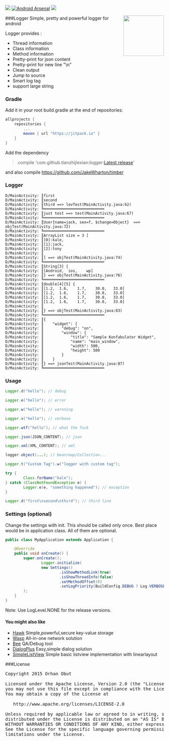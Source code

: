[![](https://jitpack.io/v/tianzhijiexian/logger.svg)](https://jitpack.io/#tianzhijiexian/logger)
[![Android Arsenal](https://img.shields.io/badge/Android%20Arsenal-Logger-brightgreen.svg?style=flat)](http://android-arsenal.com/details/1/1658) [![](https://img.shields.io/badge/AndroidWeekly-%23147-blue.svg)](http://androidweekly.net/issues/issue-147)

<img align="right" src='https://raw.githubusercontent.com/tianzhijiexian/logger/master/images/logger-logo.png' width='128' height='128'/>

###Logger
Simple, pretty and powerful logger for android

Logger provides :
- Thread information
- Class information
- Method information
- Pretty-print for json content
- Pretty-print for new line "\n"
- Clean output
- Jump to source
- Smart log tag
- support large string  

### Gradle
Add it in your root build.gradle at the end of repositories:  
```groovy
allprojects {
	repositories {
		...
		maven { url "https://jitpack.io" }
	}
}
```  
Add the dependency  
> compile 'com.github.tianzhijiexian:logger:[Latest release](https://github.com/tianzhijiexian/logger/releases)'

and also compile https://github.com/JakeWharton/timber

### Logger  
```
D/MainActivity: ║first
D/MainActivity: ║second
D/MainActivity: ║third ==> levTest(MainActivity.java:62)
D/MainActivity: ╚═══════════════════════════
D/MainActivity: ║just test ==> test(MainActivity.java:67)
D/MainActivity: ╚═══════════════════════════
D/MainActivity: ║User{name=jack, sex=f, $change=Object}  ==> objTest(MainActivity.java:72)
D/MainActivity: ╚═══════════════════════════
D/MainActivity: ║ArrayList size = 3 [
D/MainActivity: ║[0]:kale,
D/MainActivity: ║[1]:jack,
D/MainActivity: ║[2]:tony
D/MainActivity: ║
D/MainActivity: ║] ==> objTest(MainActivity.java:74)
D/MainActivity: ╚═══════════════════════════
D/MainActivity: ║String[3] {
D/MainActivity: ║[Android,	ios,	wp]
D/MainActivity: ║} ==> objTest(MainActivity.java:76)
D/MainActivity: ╚═══════════════════════════
D/MainActivity: ║double[4][5] {
D/MainActivity: ║[1.2,	1.6,	1.7,	30.0,	33.0]
D/MainActivity: ║[1.2,	1.6,	1.7,	30.0,	33.0]
D/MainActivity: ║[1.2,	1.6,	1.7,	30.0,	33.0]
D/MainActivity: ║[1.2,	1.6,	1.7,	30.0,	33.0]
D/MainActivity: ║
D/MainActivity: ║} ==> objTest(MainActivity.java:83)
D/MainActivity: ╚═══════════════════════════
D/MainActivity: ║{
D/MainActivity: ║    "widget": {
D/MainActivity: ║        "debug": "on",
D/MainActivity: ║        "window": {
D/MainActivity: ║            "title": "Sample Konfabulator Widget",
D/MainActivity: ║            "name": "main_window",
D/MainActivity: ║            "width": 500,
D/MainActivity: ║            "height": 500
D/MainActivity: ║        }
D/MainActivity: ║    }
D/MainActivity: ║} ==> jsonTest(MainActivity.java:87)
D/MainActivity: ╚═══════════════════════════
```

### Usage
```java
Logger.d("hello"); // debug

Logger.e("hello"); // error

Logger.w("hello"); // warnning

Logger.v("hello"); // verbose

Logger.wtf("hello"); // what the fuck

Logger.json(JSON_CONTENT); // json

Logger.xml(XML_CONTENT); // xml

logger.object(...); // bean/map/Collection...

Logger.t("Custom Tag").w("logger with custom tag");

try {
		Class.forName("kale");
} catch (ClassNotFoundException e) {
		Logger.e(e, "something happened"); // exception
}

Logger.d("first\nsecond\nthird"); // third line
```

### Settings (optional)
Change the settings with init. This should be called only once. Best place would be in application class. All of them
 are optional.
```java
public class MyApplication extends Application {

    @Override
    public void onCreate() {
        super.onCreate();
				Logger.initialize(
                new Settings()
                        .isShowMethodLink(true)
                        .isShowThreadInfo(false)
                        .setMethodOffset(0)
                        .setLogPriority(BuildConfig.DEBUG ? Log.VERBOSE : Log.ASSERT)
        );
    }
}
```
Note: Use LogLevel.NONE for the release versions.

#### You might also like
- [Hawk](https://github.com/orhanobut/hawk) Simple,powerful,secure key-value storage
- [Wasp](https://github.com/orhanobut/wasp) All-in-one network solution
- [Bee](https://github.com/orhanobut/bee) QA/Debug tool
- [DialogPlus](https://github.com/orhanobut/dialogplus) Easy,simple dialog solution
- [SimpleListView](https://github.com/orhanobut/simplelistview) Simple basic listview implementation with linearlayout

###License
<pre>
Copyright 2015 Orhan Obut

Licensed under the Apache License, Version 2.0 (the "License");
you may not use this file except in compliance with the License.
You may obtain a copy of the License at

   http://www.apache.org/licenses/LICENSE-2.0

Unless required by applicable law or agreed to in writing, software
distributed under the License is distributed on an "AS IS" BASIS,
WITHOUT WARRANTIES OR CONDITIONS OF ANY KIND, either express or implied.
See the License for the specific language governing permissions and
limitations under the License.
</pre>
